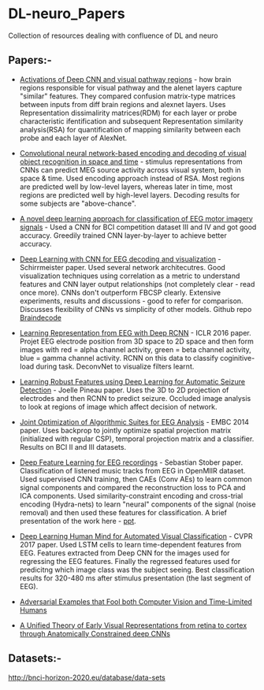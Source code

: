# DL-neuro_Papers
Collection of resources dealing with confluence of DL and neuro

## Papers:-
+ [Activations of Deep CNN and visual pathway regions](https://www.biorxiv.org/content/biorxiv/early/2017/08/29/133694.full.pdf) - how brain regions responsible for visual pathway and the alenet layers capture "similar" features. They compared confusion matrix-type matrices between inputs from diff brain regions and alexnet layers. Uses Representation dissimalirity matrices(RDM) for each layer or probe characteristic ifentification and subsequent Representation similarity analysis(RSA) for quantification of mapping similarity between each probe and each layer of AlexNet.
+ [Convolutional neural network-based encoding and decoding of visual object recognition in space and time](http://www.sciencedirect.com/science/article/pii/S1053811917305864?via%3Dihub) - stimulus representations from CNNs can predict MEG source activity across visual system, both in space & time. Used encoding approach instead of RSA. Most regions are predicted well by low-level layers, whereas later in time, most regions are predicted well by high-level layers. Decoding results for some subjects are "above-chance".

+ [A novel deep learning approach for classification of EEG motor imagery signals](http://iopscience.iop.org/article/10.1088/1741-2560/14/1/016003/meta;jsessionid=47DB0AD1A3CDEDCA4054F70D1C3010AD.c2.iopscience.cld.iop.org) - Used a CNN for BCI competition dataset III and IV and got good accuracy. Greedily trained CNN layer-by-layer to achieve better accuracy.

+ [Deep Learning with CNN for EEG decoding and visualization](https://onlinelibrary.wiley.com/doi/epdf/10.1002/hbm.23730) - Schirrmeister paper. Used several network architecutres. Good visualization techniques using correlation as a metric to understand features and CNN layer output relationships (not completely clear - read once more). CNNs don't outperform FBCSP clearly. Extensive experiments, results and discussions - good to refer for comparison. Discusses flexibility of CNNs vs simplicity of other models. Github repo [Braindecode](https://github.com/robintibor/braindecode)

+ [Learning Representation from EEG with Deep RCNN](https://arxiv.org/pdf/1511.06448.pdf) - ICLR 2016 paper. Projet EEG electrode position from 3D space to 2D space and then form images with red = alpha channel activity, green = beta channel activity, blue = gamma channel activity. RCNN on this data to classify coginitive-load during task. DeconvNet to visualize filters learnt.

+ [Learning Robust Features using Deep Learning for Automatic Seizure Detection](https://arxiv.org/pdf/1608.00220.pdf) - Joelle Pineau paper. Uses the 3D to 2D projection of electrodes and then RCNN to predict seizure. Occluded image analysis to look at regions of image which affect decision of network. 

+ [Joint Optimization of Algorithmic Suites for EEG Analysis](http://ieeexplore.ieee.org/stamp/stamp.jsp?tp=&arnumber=6944253) - EMBC 2014 paper. Uses backprop to jointly optimize spatial projection matrix (initialized with regular CSP), temporal projection matrix and a classifier. Results on BCI II and III datasets. 

+ [Deep Feature Learning for EEG recordings](https://arxiv.org/pdf/1511.04306.pdf) - Sebastian Stober paper. Classification of listened music tracks from EEG in OpenMIIR dataset. Used supervised CNN training, then CAEs (Conv AEs) to learn common signal components and compared the reconstruction loss to PCA and ICA components. Used similarity-constraint encoding and cross-trial encoding (Hydra-nets) to learn "neural" components of the signal (noise removal) and then used these features for classification. A brief presentation of the work here - [ppt](http://bib.sebastianstober.de/2015-12-01_BMI.pdf).

+ [Deep Learning Human Mind for Automated Visual Classification](http://ieeexplore.ieee.org/stamp/stamp.jsp?arnumber=8099962) - CVPR 2017 paper. Used LSTM cells to learn time-dependent features from EEG. Features extracted from Deep CNN for the images used for regressing the EEG features. Finally the regressed features used for predicitng which image class was the subject seeing. Best classification results for 320-480 ms after stimulus presentation (the last segment of EEG). 

+ [Adversarial Examples that Fool both Computer Vision and Time-Limited Humans](https://arxiv.org/abs/1802.08195)
+ [A Unified Theory of Early Visual Representations from retina to cortex through Anatomically Constrained deep CNNs](https://arxiv.org/pdf/1901.00945.pdf)

## Datasets:-
http://bnci-horizon-2020.eu/database/data-sets
